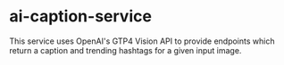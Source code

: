 # ai-caption-service

This service uses OpenAI's GTP4 Vision API to provide endpoints which return a caption and trending hashtags for a given input image.
